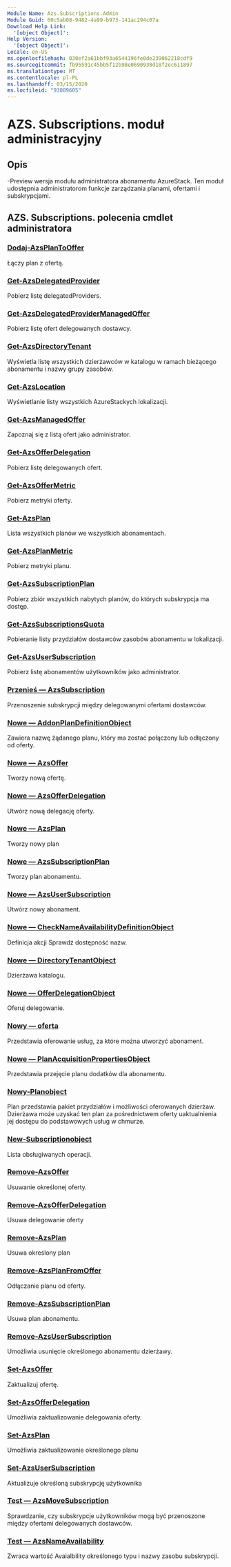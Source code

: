 ```yaml
---
Module Name: Azs.Subscriptions.Admin
Module Guid: 60c5ab08-9482-4a99-b973-141ac294c07a
Download Help Link:
  '[object Object]': 
Help Version:
  '[object Object]': 
Locale: en-US
ms.openlocfilehash: 030ef2a61bbf93a6544196fe0de239062218cdf9
ms.sourcegitcommit: fb95591c45bb5f12b98e0690938d18f2ec611897
ms.translationtype: MT
ms.contentlocale: pl-PL
ms.lasthandoff: 03/15/2020
ms.locfileid: "93889605"
---
```

# AZS. Subscriptions. moduł administracyjny
## Opis
-Preview wersja modułu administratora abonamentu AzureStack.  Ten moduł udostępnia administratorom funkcje zarządzania planami, ofertami i subskrypcjami.

## AZS. Subscriptions. polecenia cmdlet administratora
### [Dodaj-AzsPlanToOffer](Add-AzsPlanToOffer.md)
Łączy plan z ofertą.

### [Get-AzsDelegatedProvider](Get-AzsDelegatedProvider.md)
Pobierz listę delegatedProviders.

### [Get-AzsDelegatedProviderManagedOffer](Get-AzsDelegatedProviderManagedOffer.md)
Pobierz listę ofert delegowanych dostawcy.

### [Get-AzsDirectoryTenant](Get-AzsDirectoryTenant.md)
Wyświetla listę wszystkich dzierżawców w katalogu w ramach bieżącego abonamentu i nazwy grupy zasobów.

### [Get-AzsLocation](Get-AzsLocation.md)
Wyświetlanie listy wszystkich AzureStackych lokalizacji.

### [Get-AzsManagedOffer](Get-AzsManagedOffer.md)
Zapoznaj się z listą ofert jako administrator.

### [Get-AzsOfferDelegation](Get-AzsOfferDelegation.md)
Pobierz listę delegowanych ofert.

### [Get-AzsOfferMetric](Get-AzsOfferMetric.md)
Pobierz metryki oferty.

### [Get-AzsPlan](Get-AzsPlan.md)
Lista wszystkich planów we wszystkich abonamentach.

### [Get-AzsPlanMetric](Get-AzsPlanMetric.md)
Pobierz metryki planu.

### [Get-AzsSubscriptionPlan](Get-AzsSubscriptionPlan.md)
Pobierz zbiór wszystkich nabytych planów, do których subskrypcja ma dostęp.

### [Get-AzsSubscriptionsQuota](Get-AzsSubscriptionsQuota.md)
Pobieranie listy przydziałów dostawców zasobów abonamentu w lokalizacji.

### [Get-AzsUserSubscription](Get-AzsUserSubscription.md)
Pobierz listę abonamentów użytkowników jako administrator.

### [Przenieś — AzsSubscription](Move-AzsSubscription.md)
Przenoszenie subskrypcji między delegowanymi ofertami dostawców.

### [Nowe — AddonPlanDefinitionObject](New-AddonPlanDefinitionObject.md)
Zawiera nazwę żądanego planu, który ma zostać połączony lub odłączony od oferty.

### [Nowe — AzsOffer](New-AzsOffer.md)
Tworzy nową ofertę.

### [Nowe — AzsOfferDelegation](New-AzsOfferDelegation.md)
Utwórz nową delegację oferty.

### [Nowe — AzsPlan](New-AzsPlan.md)
Tworzy nowy plan

### [Nowe — AzsSubscriptionPlan](New-AzsSubscriptionPlan.md)
Tworzy plan abonamentu.

### [Nowe — AzsUserSubscription](New-AzsUserSubscription.md)
Utwórz nowy abonament.

### [Nowe — CheckNameAvailabilityDefinitionObject](New-CheckNameAvailabilityDefinitionObject.md)
Definicja akcji Sprawdź dostępność nazw.

### [Nowe — DirectoryTenantObject](New-DirectoryTenantObject.md)
Dzierżawa katalogu.

### [Nowe — OfferDelegationObject](New-OfferDelegationObject.md)
Oferuj delegowanie.

### [Nowy — oferta](New-OfferObject.md)
Przedstawia oferowanie usług, za które można utworzyć abonament.

### [Nowe — PlanAcquisitionPropertiesObject](New-PlanAcquisitionPropertiesObject.md)
Przedstawia przejęcie planu dodatków dla abonamentu.

### [Nowy-Planobject](New-PlanObject.md)
Plan przedstawia pakiet przydziałów i możliwości oferowanych dzierżaw.
Dzierżawa może uzyskać ten plan za pośrednictwem oferty uaktualnienia jej dostępu do podstawowych usług w chmurze.

### [New-Subscriptionobject](New-SubscriptionObject.md)
Lista obsługiwanych operacji.

### [Remove-AzsOffer](Remove-AzsOffer.md)
Usuwanie określonej oferty.

### [Remove-AzsOfferDelegation](Remove-AzsOfferDelegation.md)
Usuwa delegowanie oferty

### [Remove-AzsPlan](Remove-AzsPlan.md)
Usuwa określony plan

### [Remove-AzsPlanFromOffer](Remove-AzsPlanFromOffer.md)
Odłączanie planu od oferty.

### [Remove-AzsSubscriptionPlan](Remove-AzsSubscriptionPlan.md)
Usuwa plan abonamentu.

### [Remove-AzsUserSubscription](Remove-AzsUserSubscription.md)
Umożliwia usunięcie określonego abonamentu dzierżawy.

### [Set-AzsOffer](Set-AzsOffer.md)
Zaktualizuj ofertę.

### [Set-AzsOfferDelegation](Set-AzsOfferDelegation.md)
Umożliwia zaktualizowanie delegowania oferty.

### [Set-AzsPlan](Set-AzsPlan.md)
Umożliwia zaktualizowanie określonego planu

### [Set-AzsUserSubscription](Set-AzsUserSubscription.md)
Aktualizuje określoną subskrypcję użytkownika

### [Test — AzsMoveSubscription](Test-AzsMoveSubscription.md)
Sprawdzanie, czy subskrypcje użytkowników mogą być przenoszone między ofertami delegowanych dostawców.

### [Test — AzsNameAvailability](Test-AzsNameAvailability.md)
Zwraca wartość Avaialbility określonego typu i nazwy zasobu subskrypcji.

